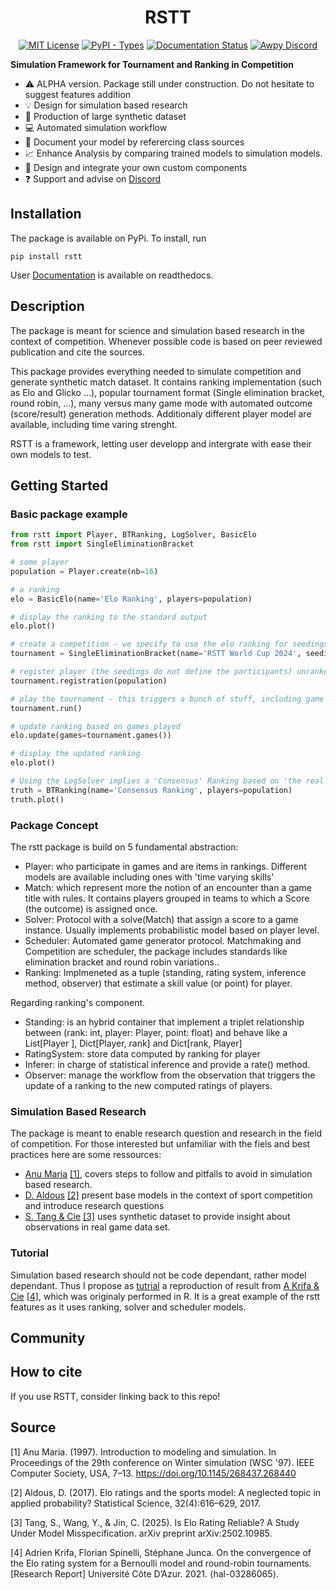 <div align="center">
<h1>RSTT</h1>

[![MIT License](https://img.shields.io/badge/license-MIT-lightgrey)](https://github.com/Ematrion/rstt/blob/main/LICENSE) [![PyPI - Types](https://img.shields.io/pypi/types/RSTT)](https://pypi.org/project/rstt/) [![Documentation Status](https://readthedocs.org/projects/rstt/badge/?version=latest)](https://rstt.readthedocs.io/en/latest/?badge=latest) [![Awpy Discord](https://img.shields.io/discord/1354379146221981777?color=blue&label=Discord&logo=discord)](https://discord.gg/CyB3Ptf3) 
</div>

**Simulation Framework for Tournament and Ranking in Competition**


- :warning: ALPHA version. Package still under construction. Do not hesitate to suggest features addition
- :bulb: Design for simulation based research
- :minidisc: Production of large synthetic dataset
- :computer: Automated simulation workflow
- :page_with_curl: Document your model by referercing class sources
- :chart_with_upwards_trend: Enhance Analysis by comparing trained models to simulation models. 
- :wrench: Design and integrate your own custom components
- :question: Support and advise on [Discord](https://discord.gg/CyB3Ptf3) 


## Installation

The package is available on PyPi. To install, run

```
pip install rstt
```

User [Documentation](https://rstt.readthedocs.io/en/latest/) is available on readthedocs.


## Description

The package is meant for science and simulation based research in the context of competition.
Whenever possible code is based on peer reviewed publication and cite the sources.

This package provides everything needed to simulate competition and generate synthetic match dataset.
It contains ranking implementation (such as Elo and Glicko ...), popular tournament format (Single elimination bracket, round robin, ...), many versus many game mode with automated outcome (score/result) generation methods. Additionaly different player model are available, including time varing strenght.

RSTT is a framework, letting user developp and intergrate with ease their own models to test.

## Getting Started

### Basic package example

```python
from rstt import Player, BTRanking, LogSolver, BasicElo
from rstt import SingleEliminationBracket

# some player
population = Player.create(nb=16)

# a ranking
elo = BasicElo(name='Elo Ranking', players=population)

# display the ranking to the standard output
elo.plot()

# create a competition - we specify to use the elo ranking for seedings and the LogSolver to produce match outcome.
tournament = SingleEliminationBracket(name='RSTT World Cup 2024', seeding=elo, solver=LogSolver())

# register player (the seedings do not define the participants) unranked partcipants get assigned lower seeds.
tournament.registration(population)

# play the tournament - this triggers a bunch of stuff, including game generation and a the production of a final standing.
tournament.run()

# update ranking based on games played
elo.update(games=tournament.games())

# display the updated ranking
elo.plot()

# Using the LogSolver implies a 'Consensus' Ranking based on 'the real level' of players.
truth = BTRanking(name='Consensus Ranking', players=population)
truth.plot()
```


### Package Concept

The rstt package is build on 5 fundamental abstraction:
- Player: who participate in games and are items in rankings. Different models are available including ones with 'time varying skills'
- Match: which represent more the notion of an encounter than a game title with rules. It contains players grouped in teams to which a Score (the outcome) is assigned once.
- Solver: Protocol with a solve(Match) that assign a score to a game instance. Usually implements probabilistic model based on player level. 
- Scheduler: Automated game generator protocol. Matchmaking and Competition are scheduler, the package includes standards like elimination bracket and round robin variations..
- Ranking: Implmeneted as a tuple (standing, rating system, inference method, observer) that estimate a skill value (or point) for player.


Regarding ranking's component. 
- Standing: is an hybrid container that implement a triplet relationship between (rank: int, player: Player, point: float) and behave like a List[Player ], Dict[Player, rank] and Dict[rank, Player]
- RatingSystem: store data computed by ranking for player
- Inferer: in charge of statistical inference and provide a rate() method.
- Observer: manage the workflow from the observation that triggers the update of a ranking to the new computed ratings of players.


### Simulation Based Research

The package is meant to enable research question and research in the field of competition. For those interested but unfamiliar with the fiels and best practices here are some ressources:

- [Anu Maria](https://dl.acm.org/doi/pdf/10.1145/268437.268440) [[1]](#1), covers steps to follow and pitfalls to avoid in simulation based research.
- [D. Aldous](https://www.stat.berkeley.edu/~aldous/Papers/me-Elo-SS.pdf) [[2]](#2) present base models in the context of sport competition and introduce research questions
- [S. Tang & Cie](https://arxiv.org/pdf/2502.10985) [[3]](#3) uses synthetic dataset to provide insight about observations in real game data set.

### Tutorial

Simulation based research should not be code dependant, rather model dependant.
Thus I propose as [tutrial](https://github.com/Ematrion/rstt/blob/main/tutorials/EloRatingBernoulliModel.ipynb) a reproduction of result from [A Krifa & Cie](https://hal.science/hal-03286065/document) [[4]](#4), which was originaly performed in R. It is a great example of the rstt features as it uses ranking, solver and scheduler models.

## Community


## How to cite
If you use RSTT, consider linking back to this repo!

## Source
<a id="1">[1]</a> 
Anu Maria. (1997).
Introduction to modeling and simulation.
In Proceedings of the 29th conference on Winter simulation (WSC '97). IEEE Computer Society, USA, 7–13. https://doi.org/10.1145/268437.268440

<a id="2">[2]</a> 
Aldous, D. (2017).
Elo ratings and the sports model: A neglected topic in applied probability?
Statistical Science, 32(4):616–629, 2017.

<a id="3">[3]</a>
Tang, S., Wang, Y., & Jin, C. (2025).
Is Elo Rating Reliable? A Study Under Model Misspecification.
arXiv preprint arXiv:2502.10985.

<a id="4">[4]</a>
Adrien Krifa, Florian Spinelli, Stéphane Junca.
On the convergence of the Elo rating system for a Bernoulli model and round-robin tournaments.
[Research Report] Université Côte D’Azur. 2021. ⟨hal-03286065⟩.